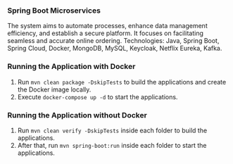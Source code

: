 ### Spring Boot Microservices

The system aims to automate processes, enhance data management efficiency, and establish a secure platform. It focuses on facilitating seamless and accurate online ordering.
Technologies: Java, Spring Boot, Spring Cloud, Docker, MongoDB, MySQL, Keycloak, Netflix Eureka, Kafka.

### Running the Application with Docker

1. Run `mvn clean package -DskipTests` to build the applications and create the Docker image locally.
2. Execute `docker-compose up -d` to start the applications.

### Running the Application without Docker

1. Run `mvn clean verify -DskipTests` inside each folder to build the applications.
2. After that, run `mvn spring-boot:run` inside each folder to start the applications.

